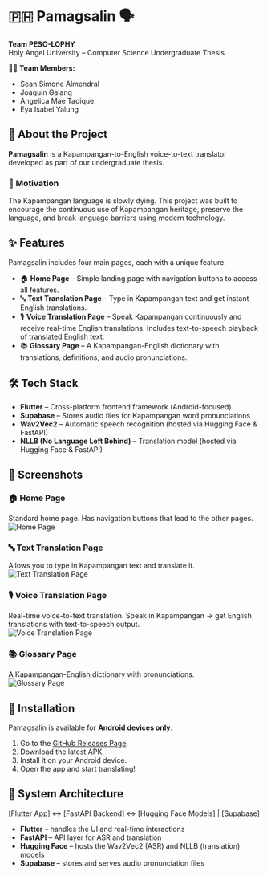 # 🇵🇭 Pamagsalin 🗣️

**Team PESO-LOPHY**  
Holy Angel University – Computer Science Undergraduate Thesis  

👨‍💻 **Team Members:**  
- Sean Simone Almendral  
- Joaquin Galang  
- Angelica Mae Tadique  
- Eya Isabel Yalung  

## 📖 About the Project  

**Pamagsalin** is a Kapampangan-to-English voice-to-text translator developed as part of our undergraduate thesis.  

### 🎯 Motivation  
The Kapampangan language is slowly dying. This project was built to encourage the continuous use of Kapampangan heritage, preserve the language, and break language barriers using modern technology.  

## ✨ Features  

Pamagsalin includes four main pages, each with a unique feature:  

- 🏠 **Home Page** – Simple landing page with navigation buttons to access all features.  
- 🔤 **Text Translation Page** – Type in Kapampangan text and get instant English translations.  
- 🎙 **Voice Translation Page** – Speak Kapampangan continuously and receive real-time English translations. Includes text-to-speech playback of translated English text.  
- 📚 **Glossary Page** – A Kapampangan-English dictionary with translations, definitions, and audio pronunciations.  

## 🛠 Tech Stack  

- **Flutter** – Cross-platform frontend framework (Android-focused)  
- **Supabase** – Stores audio files for Kapampangan word pronunciations  
- **Wav2Vec2** – Automatic speech recognition (hosted via Hugging Face & FastAPI)  
- **NLLB (No Language Left Behind)** – Translation model (hosted via Hugging Face & FastAPI)  

## 📱 Screenshots  

### 🏠 Home Page  
Standard home page. Has navigation buttons that lead to the other pages.  
![Home Page](./screenshots/home.png)  

### 🔤 Text Translation Page  
Allows you to type in Kapampangan text and translate it.  
![Text Translation Page](./screenshots/text_translation.png)  

### 🎙 Voice Translation Page  
Real-time voice-to-text translation. Speak in Kapampangan → get English translations with text-to-speech output.  
![Voice Translation Page](./screenshots/voice_translation.png)  

### 📚 Glossary Page  
A Kapampangan-English dictionary with pronunciations.  
![Glossary Page](./screenshots/glossary.png)  

## 🚀 Installation  

Pamagsalin is available for **Android devices only**.  

1. Go to the [GitHub Releases Page](https://github.com/joaquingalang/pamagsalin/releases).  
2. Download the latest APK.  
3. Install it on your Android device.  
4. Open the app and start translating!  

## 🧩 System Architecture  

[Flutter App] ↔ [FastAPI Backend] ↔ [Hugging Face Models]
|
[Supabase]


- **Flutter** – handles the UI and real-time interactions  
- **FastAPI** – API layer for ASR and translation  
- **Hugging Face** – hosts the Wav2Vec2 (ASR) and NLLB (translation) models  
- **Supabase** – stores and serves audio pronunciation files  


